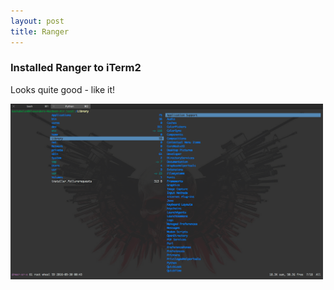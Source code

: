 ```yaml
---
layout: post
title: Ranger
---
```


### Installed Ranger to iTerm2
Looks quite good - like it!

<img src="/images/ranger.png" width=500>
